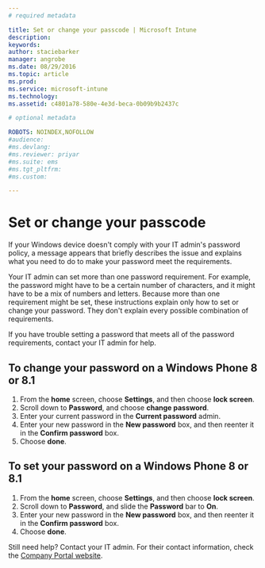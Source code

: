 ```yaml
---
# required metadata

title: Set or change your passcode | Microsoft Intune
description:
keywords:
author: staciebarker
manager: angrobe
ms.date: 08/29/2016
ms.topic: article
ms.prod:
ms.service: microsoft-intune
ms.technology:
ms.assetid: c4801a78-580e-4e3d-beca-0b09b9b2437c

# optional metadata

ROBOTS: NOINDEX,NOFOLLOW
#audience:
#ms.devlang:
#ms.reviewer: priyar
#ms.suite: ems
#ms.tgt_pltfrm:
#ms.custom:

---
```


# Set or change your passcode

If your Windows device doesn't comply with your IT admin's password policy, a message appears that briefly describes the issue and explains what you need to do to make your password meet the requirements.

Your IT admin can set more than one password requirement. For example, the password might have to be a certain number of characters, and it might have to be a mix of numbers and letters. Because more than one requirement might be set, these instructions explain only how to set or change your password. They don't explain every possible combination of requirements.

If you have trouble setting a password that meets all of the password requirements, contact your IT admin for help.

## To change your password on a Windows Phone 8 or 8.1

1. From the **home** screen, choose **Settings**, and then choose **lock screen**.
2. Scroll down to **Password**, and choose **change password**.
3. Enter your current password in the **Current password** admin.
4. Enter your new password in the **New password** box, and then reenter it in the **Confirm password** box.
4. Choose **done**.

## To set your password on a Windows Phone 8 or 8.1

1. From the **home** screen, choose **Settings**, and then choose **lock screen**.
2. Scroll down to **Password**, and slide the **Password** bar to **On**.
3. Enter your new password in the **New password** box, and then reenter it in the **Confirm password** box.
4. Choose **done**.

Still need help? Contact your IT admin. For their contact information, check the [Company Portal website](http://portal.manage.microsoft.com).
